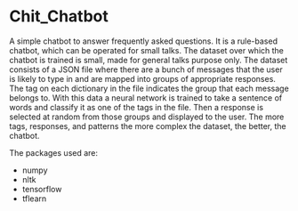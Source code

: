 # Chit_Chatbot
A simple chatbot to answer frequently asked questions.
It is a rule-based chatbot, which can be operated for small talks.
The dataset over which the chatbot is trained is small, made for general talks purpose only.
The dataset consists of a JSON file where there are a bunch of messages that the user is likely to type in and are mapped into groups of appropriate responses. 
The tag on each dictionary in the file indicates the group that each message belongs to. 
With this data a neural network is trained to take a sentence of words and classify it as one of the tags in the file. 
Then a response is selected at random from those groups and displayed to the user. 
The more tags, responses, and patterns the more complex the dataset, the better, the chatbot.

The packages used are:
- numpy
- nltk
- tensorflow
- tflearn
